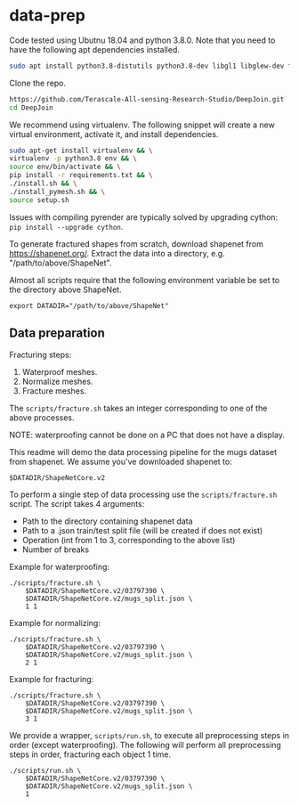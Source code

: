 # data-prep

Code tested using Ubutnu 18.04 and python 3.8.0.
Note that you need to have the following apt dependencies installed. 
```bash
sudo apt install python3.8-distutils python3.8-dev libgl1 libglew-dev freeglut3-dev
```

Clone the repo.
```bash
https://github.com/Terascale-All-sensing-Research-Studio/DeepJoin.git
cd DeepJoin
```

We recommend using virtualenv. The following snippet will create a new virtual environment, activate it, and install dependencies.
```bash
sudo apt-get install virtualenv && \
virtualenv -p python3.8 env && \
source env/bin/activate && \
pip install -r requirements.txt && \
./install.sh && \
./install_pymesh.sh && \
source setup.sh
```
Issues with compiling pyrender are typically solved by upgrading cython: `pip install --upgrade cython`.


To generate fractured shapes from scratch, download shapenet from https://shapenet.org/. Extract the data into a directory, e.g. "/path/to/above/ShapeNet".

Almost all scripts require that the following environment variable be set to the directory above ShapeNet.
```
export DATADIR="/path/to/above/ShapeNet"
```

## Data preparation
Fracturing steps:

1) Waterproof meshes.
2) Normalize meshes. 
3) Fracture meshes. 

The `scripts/fracture.sh` takes an integer corresponding to one of the above processes.

NOTE: waterproofing cannot be done on a PC that does not have a display.

This readme will demo the data processing pipeline for the mugs dataset from shapenet. We assume you've downloaded shapenet to:
```
$DATADIR/ShapeNetCore.v2
```

To perform a single step of data processing use the `scripts/fracture.sh` script. The script takes 4 arguments:
- Path to the directory containing shapenet data
- Path to a .json train/test split file (will be created if does not exist)
- Operation (int from 1 to 3, corresponding to the above list)
- Number of breaks

Example for waterproofing:
```
./scripts/fracture.sh \
    $DATADIR/ShapeNetCore.v2/03797390 \
    $DATADIR/ShapeNetCore.v2/mugs_split.json \
    1 1
```

Example for normalizing:
```
./scripts/fracture.sh \
    $DATADIR/ShapeNetCore.v2/03797390 \
    $DATADIR/ShapeNetCore.v2/mugs_split.json \
    2 1
```

Example for fracturing:
```
./scripts/fracture.sh \
    $DATADIR/ShapeNetCore.v2/03797390 \
    $DATADIR/ShapeNetCore.v2/mugs_split.json \
    3 1
```

We provide a wrapper, `scripts/run.sh`, to execute all preprocessing steps in order (except waterproofing). The following will perform all preprocessing steps in order, fracturing each object 1 time.
```
./scripts/run.sh \
    $DATADIR/ShapeNetCore.v2/03797390 \
    $DATADIR/ShapeNetCore.v2/mugs_split.json \
    1
```

